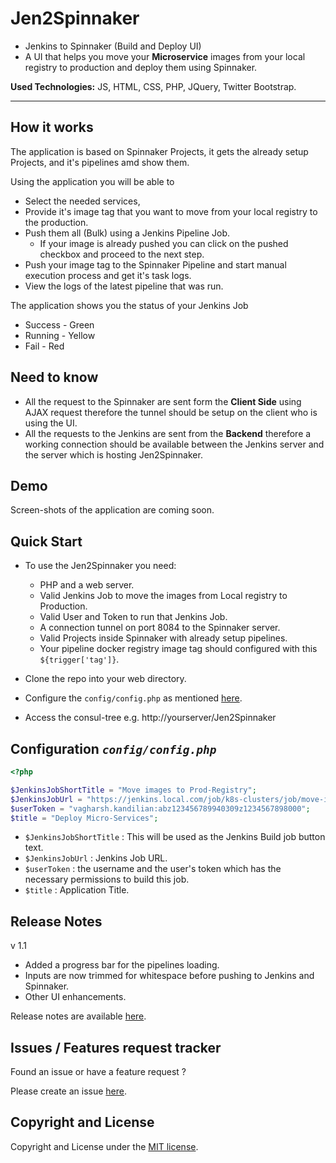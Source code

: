 # Jen2Spinnaker

- Jenkins to Spinnaker (Build and Deploy UI)
- A UI that helps you move your **Microservice** images from your local registry to production and deploy them using Spinnaker. 

**Used Technologies:** JS, HTML, CSS, PHP, JQuery, Twitter Bootstrap.

-----------------
How  it works
----
The application is based on Spinnaker Projects, it gets the already setup Projects, and it's pipelines amd show them.

Using the application you will be able to
 - Select the needed services,
 - Provide it's image tag that you want to move from your local registry to the production.
 - Push them all (Bulk) using a Jenkins Pipeline Job.
   - If your image is already pushed you can click on the pushed checkbox and proceed to the next step.
 - Push your image tag to the Spinnaker Pipeline and start manual execution process and get it's task logs. 
 - View the logs of the latest pipeline that was run.

The application shows you the status of your Jenkins Job 
- Success - Green
- Running - Yellow
- Fail - Red

Need to know
----
- All the request to the Spinnaker are sent form the **Client Side** using AJAX request therefore the tunnel should be setup on the client who is using the UI.
- All the requests to the Jenkins are sent from the **Backend** therefore a working connection should be available between the Jenkins server and the server which is hosting Jen2Spinnaker. 

   
Demo
------
Screen-shots of the application are coming soon.

Quick Start
-----------
- To use the Jen2Spinnaker you need:
  - PHP and a web server.
  - Valid Jenkins Job to move the images from Local registry to Production.
  - Valid User and Token to run that Jenkins Job.
  - A connection tunnel on port 8084 to the Spinnaker server. 
  - Valid Projects inside Spinnaker with already setup pipelines.
  - Your pipeline docker registry image tag should configured with this `${trigger['tag']}`.

- Clone the repo into your web directory.
- Configure the `config/config.php` as mentioned [here](#configuration-configconfigphp).
- Access the consul-tree e.g. http://yourserver/Jen2Spinnaker

Configuration *`config/config.php`*
------------------
```php
<?php

$JenkinsJobShortTitle = "Move images to Prod-Registry";
$JenkinsJobUrl = "https://jenkins.local.com/job/k8s-clusters/job/move-image/";
$userToken = "vagharsh.kandilian:abz123456789940309z1234567898000";
$title = "Deploy Micro-Services";
```
- `$JenkinsJobShortTitle` : This will be used as the Jenkins Build job button text.
- `$JenkinsJobUrl` : Jenkins Job URL.
- `$userToken` : the username and the user's token which has the necessary permissions to build this job.
- `$title` : Application Title.

Release Notes
---------
v 1.1
- Added a progress bar for the pipelines loading.
- Inputs are now trimmed for whitespace before pushing to Jenkins and Spinnaker.
- Other UI enhancements.

Release notes are available [here](release.md).

Issues / Features request tracker
-----------
Found an issue or have a feature request ?

Please create an issue [here](https://github.com/vagharsh/Jen2Spinnaker/issues).

Copyright and License
---------------------
Copyright and License under the [MIT license](LICENSE).
